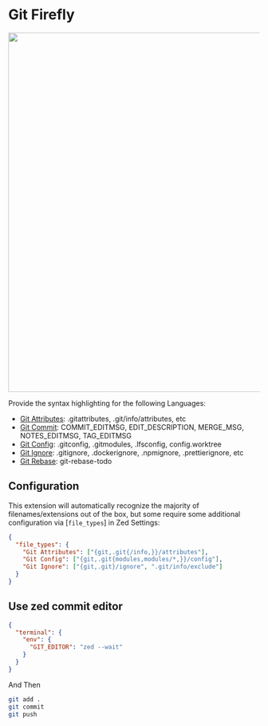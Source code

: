 # Git Firefly

<img width="720" src="https://s2.loli.net/2024/05/02/n8PkoAaFdrNsGZ5.png" />

Provide the syntax highlighting for the following Languages:

- [Git Attributes](https://github.com/tree-sitter-grammars/tree-sitter-gitattributes): .gitattributes, .git/info/attributes, etc
- [Git Commit](https://github.com/the-mikedavis/tree-sitter-git-commit): COMMIT_EDITMSG, EDIT_DESCRIPTION, MERGE_MSG, NOTES_EDITMSG, TAG_EDITMSG
- [Git Config](https://github.com/the-mikedavis/tree-sitter-git-config): .gitconfig, .gitmodules, .lfsconfig, config.worktree
- [Git Ignore](https://github.com/shunsambongi/tree-sitter-gitignore): .gitignore, .dockerignore, .npmignore, .prettierignore, etc
- [Git Rebase](https://github.com/the-mikedavis/tree-sitter-git-rebase): git-rebase-todo

## Configuration

This extension will automatically recognize the majority of filenames/extensions out of the box, but some require some additional configuration via [`file_types`] in Zed Settings:

```json
{
  "file_types": {
    "Git Attributes": ["{git,.git{/info,}}/attributes"],
    "Git Config": ["{git,.git{modules,modules/*,}}/config"],
    "Git Ignore": ["{git,.git}/ignore", ".git/info/exclude"]
  }
}
```

## Use zed commit editor

```json
{
  "terminal": {
    "env": {
      "GIT_EDITOR": "zed --wait"
    }
  }
}
```

And Then

```bash
git add .
git commit
git push
```

